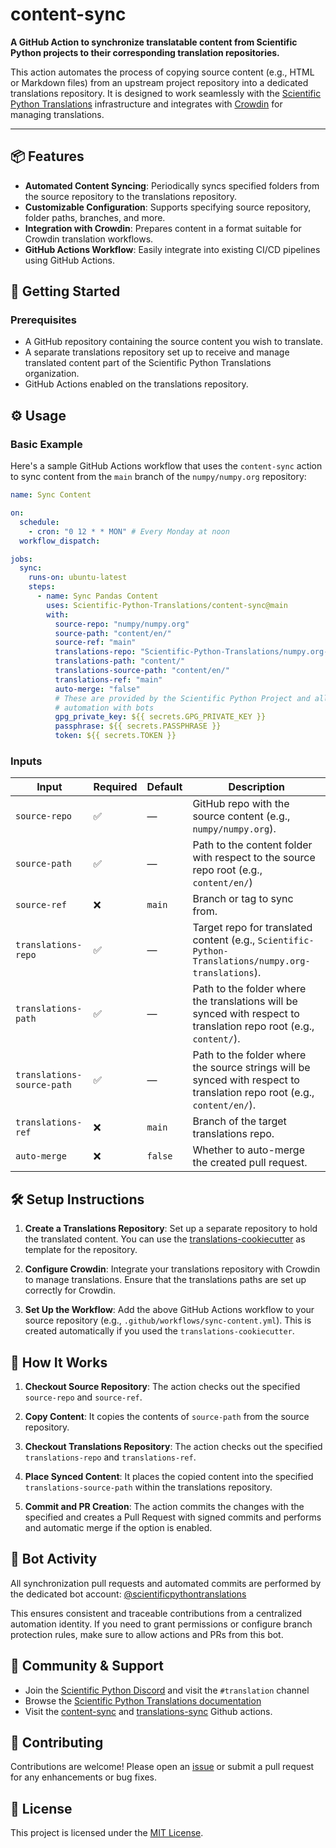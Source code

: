 # content-sync

**A GitHub Action to synchronize translatable content from Scientific Python projects to their corresponding translation repositories.**

This action automates the process of copying source content (e.g., HTML or Markdown files) from an upstream project repository into a dedicated translations repository. It is designed to work seamlessly with the [Scientific Python Translations](https://scientific-python-translations.github.io/) infrastructure and integrates with [Crowdin](https://crowdin.com/) for managing translations.

---

## 📦 Features

- **Automated Content Syncing**: Periodically syncs specified folders from the source repository to the translations repository.
- **Customizable Configuration**: Supports specifying source repository, folder paths, branches, and more.
- **Integration with Crowdin**: Prepares content in a format suitable for Crowdin translation workflows.
- **GitHub Actions Workflow**: Easily integrate into existing CI/CD pipelines using GitHub Actions.

## 🚀 Getting Started

### Prerequisites

- A GitHub repository containing the source content you wish to translate.
- A separate translations repository set up to receive and manage translated content part of the Scientific Python Translations organization.
- GitHub Actions enabled on the translations repository.

## ⚙️ Usage

### Basic Example

Here's a sample GitHub Actions workflow that uses the `content-sync` action to sync content from the `main` branch of the `numpy/numpy.org` repository:

```yaml
name: Sync Content

on:
  schedule:
    - cron: "0 12 * * MON" # Every Monday at noon
  workflow_dispatch:

jobs:
  sync:
    runs-on: ubuntu-latest
    steps:
      - name: Sync Pandas Content
        uses: Scientific-Python-Translations/content-sync@main
        with:
          source-repo: "numpy/numpy.org"
          source-path: "content/en/"
          source-ref: "main"
          translations-repo: "Scientific-Python-Translations/numpy.org-translations"
          translations-path: "content/"
          translations-source-path: "content/en/"
          translations-ref: "main"
          auto-merge: "false"
          # These are provided by the Scientific Python Project and allow
          # automation with bots
          gpg_private_key: ${{ secrets.GPG_PRIVATE_KEY }}
          passphrase: ${{ secrets.PASSPHRASE }}
          token: ${{ secrets.TOKEN }}
```

### Inputs

| Input                      | Required | Default | Description                                                                                                             |
| -------------------------- | -------- | ------- | ----------------------------------------------------------------------------------------------------------------------- |
| `source-repo`              | ✅       | —       | GitHub repo with the source content (e.g., `numpy/numpy.org`).                                                          |
| `source-path`              | ✅       | —       | Path to the content folder with respect to the source repo root (e.g., `content/en/`)                                   |
| `source-ref`               | ❌       | `main`  | Branch or tag to sync from.                                                                                             |
| `translations-repo`        | ✅       | —       | Target repo for translated content (e.g., `Scientific-Python-Translations/numpy.org-translations`).                     |
| `translations-path`        | ✅       | —       | Path to the folder where the translations will be synced with respect to translation repo root (e.g., `content/`).      |
| `translations-source-path` | ✅       | —       | Path to the folder where the source strings will be synced with respect to translation repo root (e.g., `content/en/`). |
| `translations-ref`         | ❌       | `main`  | Branch of the target translations repo.                                                                                 |
| `auto-merge`               | ❌       | `false` | Whether to auto-merge the created pull request.                                                                         |

## 🛠️ Setup Instructions

1. **Create a Translations Repository**: Set up a separate repository to hold the translated content. You can use the [translations-cookiecutter](https://github.com/Scientific-Python-Translations/translations-cookiecutter) as template for the repository.

2. **Configure Crowdin**: Integrate your translations repository with Crowdin to manage translations. Ensure that the translations paths are set up correctly for Crowdin.

3. **Set Up the Workflow**: Add the above GitHub Actions workflow to your source repository (e.g., `.github/workflows/sync-content.yml`). This is created automatically if you used the `translations-cookiecutter`.

## 🔄 How It Works

1. **Checkout Source Repository**: The action checks out the specified `source-repo` and `source-ref`.

2. **Copy Content**: It copies the contents of `source-path` from the source repository.

3. **Checkout Translations Repository**: The action checks out the specified `translations-repo` and `translations-ref`.

4. **Place Synced Content**: It places the copied content into the specified `translations-source-path` within the translations repository.

5. **Commit and PR Creation**: The action commits the changes with the specified and creates a Pull Request with signed commits and performs and automatic merge if the option is enabled.

## 🤖 Bot Activity

All synchronization pull requests and automated commits are performed by the dedicated bot account:
[@scientificpythontranslations](https://github.com/scientificpythontranslations)

This ensures consistent and traceable contributions from a centralized automation identity.
If you need to grant permissions or configure branch protection rules, make sure to allow actions and PRs from this bot.

## 🙌 Community & Support

- Join the [Scientific Python Discord](https://scientific-python.org/community/) and visit the `#translation` channel
- Browse the [Scientific Python Translations documentation](https://scientific-python-translations.github.io/docs/)
- Visit the [content-sync](https://github.com/Scientific-Python-Translations/content-sync) and [translations-sync](https://github.com/Scientific-Python-Translations/translations-sync) Github actions.

## 🤝 Contributing

Contributions are welcome! Please open an [issue](https://github.com/Scientific-Python-Translations/content-sync/issues) or submit a pull request for any enhancements or bug fixes.

## 📄 License

This project is licensed under the [MIT License](LICENSE.txt).
